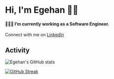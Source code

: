 # Hi, I'm Egehan 👋🏼 

#### 👨🏾‍💻 I’m currently working as a Software Engineer.
Connect with me on [LinkedIn](https://linkedin.com/in/egehanasal)

## **Activity**

![Egehan's GitHub stats](https://github-readme-stats.vercel.app/api?username=egehanasal&theme=github_dark&show_icons=true)

[![GitHub Streak](https://streak-stats.demolab.com/?user=egehanasal&theme=github-dark)](https://git.io/streak-stats)

